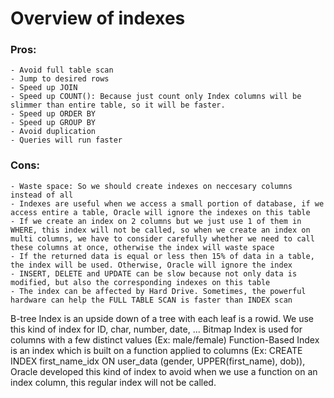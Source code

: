 # Overview of indexes

### Pros:
	- Avoid full table scan
	- Jump to desired rows
	- Speed up JOIN
	- Speed up COUNT(): Because just count only Index columns will be slimmer than entire table, so it will be faster.
	- Speed up ORDER BY
	- Speed up GROUP BY
	- Avoid duplication
	- Queries will run faster
### Cons:
	- Waste space: So we should create indexes on neccesary columns instead of all
	- Indexes are useful when we access a small portion of database, if we access entire a table, Oracle will ignore the indexes on this table
	- If we create an index on 2 columns but we just use 1 of them in WHERE, this index will not be called, so when we create an index on multi columns, we have to consider carefully whether we need to call these columns at once, otherwise the index will waste space
	- If the returned data is equal or less then 15% of data in a table, the index will be used. Otherwise, Oracle will ignore the index
	- INSERT, DELETE and UPDATE can be slow because not only data is modified, but also the corresponding indexes on this table
	- The index can be affected by Hard Drive. Sometimes, the powerful hardware can help the FULL TABLE SCAN is faster than INDEX scan
	
B-tree Index is an upside down of a tree with each leaf is a rowid. We use this kind of index for ID, char, number, date, ...
Bitmap Index is used for columns with a few distinct values (Ex: male/female)
Function-Based Index is an index which is built on a function applied to columns (Ex: CREATE INDEX first_name_idx ON user_data (gender, UPPER(first_name), dob)), Oracle developed this kind of index to avoid when we use a function on an index column, this regular index will not be called.
